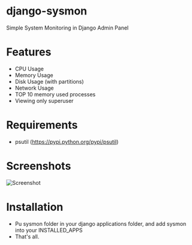 django-sysmon
=============

Simple System Monitoring in Django Admin Panel

Features
=============

- CPU Usage
- Memory Usage
- Disk Usage (with partitions)
- Network Usage
- TOP 10 memory used processes
- Viewing only superuser

Requirements
=============
- psutil (https://pypi.python.org/pypi/psutil)

Screenshots
=============
![Screenshot](https://raw.github.com/hakanzy/django-sysmon/master/docs/screen.png)


Installation
=============

 - Pu sysmon folder in your django applications folder, and add sysmon into your INSTALLED_APPS
 - That's all.
